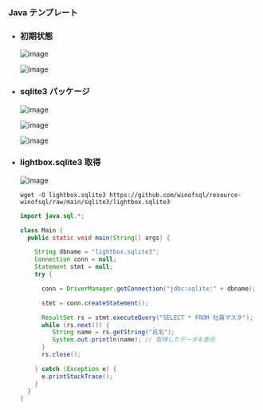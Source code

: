 ### Java テンプレート

- ### 初期状態
  ![image](https://github.com/winofsql/subject-231206/assets/1501327/b6b1a6b3-b02f-487a-a7a5-de8b11219aae)

  ![image](https://github.com/winofsql/subject-231206/assets/1501327/8db8b8ef-0b8d-4245-8d48-9c063c95805e)


- ### sqlite3 パッケージ
  ![image](https://github.com/winofsql/subject-231206/assets/1501327/58599302-d4cf-4920-afed-ca4b8c5165fc)

  ![image](https://github.com/winofsql/subject-231206/assets/1501327/7268875b-7998-4bdb-be75-d1bfd16e60c1)

  ![image](https://github.com/winofsql/subject-231206/assets/1501327/a46343be-4256-4603-ba12-ea51000ff087)

- ### lightbox.sqlite3 取得
  ![image](https://github.com/winofsql/subject-231206/assets/1501327/8690da13-fe61-443c-b565-8df2876821d4)
  ```
  wget -O lightbox.sqlite3 https://github.com/winofsql/resource-winofsql/raw/main/sqlite3/lightbox.sqlite3
  ```

  ```java
  import java.sql.*;

  class Main {
    public static void main(String[] args) {
  
      String dbname = "lightbox.sqlite3";
      Connection conn = null;
      Statement stmt = null;
      try {
  
        conn = DriverManager.getConnection("jdbc:sqlite:" + dbname);
  
        stmt = conn.createStatement();
  
        ResultSet rs = stmt.executeQuery("SELECT * FROM 社員マスタ");
        while (rs.next()) {
           String name = rs.getString("氏名");
           System.out.println(name); // 取得したデータを表示
        }
        rs.close();
  
      } catch (Exception e) {
        e.printStackTrace();
      }
    }
  }
  ```
